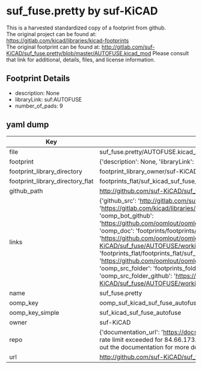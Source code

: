 # suf_fuse.pretty by suf-KiCAD  
This is a harvested standardized copy of a footprint from github.  
The original project can be found at:  
https://gitlab.com/kicad/libraries/kicad-footprints  
The original footprint can be found at:
http://gitlab.com/suf-KiCAD/suf_fuse.pretty/blob/master/AUTOFUSE.kicad_mod
Please consult that link for additional, details, files, and license information.  
## Footprint Details
* description: None  
* libraryLink: suf:AUTOFUSE  
* number_of_pads: 9  
## yaml dump  
| Key | Value |  
| --- | --- |  
| file | suf_fuse.pretty/AUTOFUSE.kicad_mod |  
| footprint | {'description': None, 'libraryLink': 'suf:AUTOFUSE', 'number_of_pads': 9} |  
| footprint_library_directory | footprint_library_owner/suf-KiCAD_suf_fuse.pretty |  
| footprint_library_directory_flat | footprints_flat/suf_kicad_suf_fuse_autofuse/working |  
| github_path | http://github.com/suf-KiCAD/suf_fuse.pretty/blob/master/AUTOFUSE.kicad_mod |  
| links | {'github_src': 'http://gitlab.com/suf-KiCAD/suf_fuse.pretty/blob/master/AUTOFUSE.kicad_mod', 'github_src_repo': 'https://gitlab.com/kicad/libraries/kicad-footprints', 'oomp_bot': 'footprints/suf_kicad_suf_fuse_autofuse/working', 'oomp_bot_github': 'https://github.com/oomlout/oomlout_oomp_footprint_bot/tree/main/footprints/suf_kicad_suf_fuse_autofuse/working', 'oomp_doc': 'footprints/footprints/suf-KiCAD/suf_fuse/AUTOFUSE/working/', 'oomp_doc_github': 'https://github.com/oomlout/oomlout_oomp_footprint_doc/tree/main/footprints/footprints/suf-KiCAD/suf_fuse/AUTOFUSE/working', 'oomp_src_flat': 'footprints_flat/footprints_flat/suf_kicad_suf_fuse_autofuse/working', 'oomp_src_flat_github': 'https://github.com/oomlout/oomlout_oomp_footprint_src/tree/main/footprints_flat/suf_kicad_suf_fuse_autofuse/working', 'oomp_src_folder': 'footprints_folder/footprints_folder/suf-KiCAD/suf_fuse/AUTOFUSE/working', 'oomp_src_folder_github': 'https://github.com/oomlout/oomlout_oomp_footprint_src/tree/main/footprints_folder/suf-KiCAD/suf_fuse/AUTOFUSE/working'} |  
| name | suf_fuse.pretty |  
| oomp_key | oomp_suf_kicad_suf_fuse_autofuse |  
| oomp_key_simple | suf_kicad_suf_fuse_autofuse |  
| owner | suf-KiCAD |  
| repo | {'documentation_url': 'https://docs.github.com/rest/overview/resources-in-the-rest-api#rate-limiting', 'message': "API rate limit exceeded for 84.66.173.59. (But here's the good news: Authenticated requests get a higher rate limit. Check out the documentation for more details.)"} |  
| url | http://github.com/suf-KiCAD/suf_fuse.pretty |  

